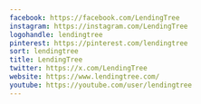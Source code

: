 ```yaml
---
facebook: https://facebook.com/LendingTree
instagram: https://instagram.com/LendingTree
logohandle: lendingtree
pinterest: https://pinterest.com/lendingtree
sort: lendingtree
title: LendingTree
twitter: https://x.com/LendingTree
website: https://www.lendingtree.com/
youtube: https://youtube.com/user/lendingtree
---
```

